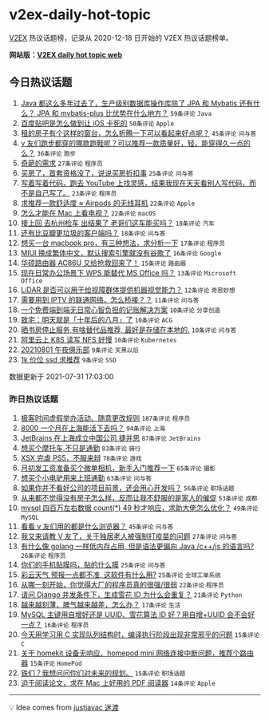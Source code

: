 # v2ex-daily-hot-topic

[V2EX](https://www.v2ex.com/) 热议话题榜，记录从 2020-12-18 日开始的 V2EX 热议话题榜单。

**网站版：[V2EX daily hot topic web](https://boojack.github.io/v2ex-daily-hot-topic-web/)**

## 今日热议话题

<!-- TODAY BEGIN -->

1. [Java 都这么多年过去了，生产级别数据库操作库除了 JPA 和 Mybatis 还有什么？ JPA 和 mybatis-plus 比优势在什么地方？](https://www.v2ex.com/t/792830) `59条评论` `Java`
1. [百度贴吧是怎么做到让 iOS 卡死的](https://www.v2ex.com/t/792836) `50条评论` `Apple`
1. [租的房子有个这样的窗台，怎么折腾一下可以看起来好点呢？](https://www.v2ex.com/t/792843) `45条评论` `问与答`
1. [v 友们跑步都穿的哪款跑鞋呢？可以推荐一款质量好，轻，能穿得久一点的么？](https://www.v2ex.com/t/792833) `36条评论` `跑步`
1. [奇葩的需求](https://www.v2ex.com/t/792876) `27条评论` `程序员`
1. [买房了，首套资格没了，说说买房折扣事](https://www.v2ex.com/t/792874) `25条评论` `问与答`
1. [写着写着代码，跑去 YouTube 上找灵感，结果我现在天天看别人写代码，而不是自己写了。](https://www.v2ex.com/t/792860) `23条评论` `程序员`
1. [求推荐一款舒适度 ≈ Airpods 的无线耳机](https://www.v2ex.com/t/792828) `22条评论` `Apple`
1. [怎么才能在 Mac 上看电视？](https://www.v2ex.com/t/792831) `22条评论` `macOS`
1. [接上回 去杭州检车 出结果了 老哥们这车能买吗？](https://www.v2ex.com/t/792906) `18条评论` `汽车`
1. [还有比豆瓣更垃圾的客户端吗？](https://www.v2ex.com/t/792858) `18条评论` `问与答`
1. [想买一台 macbook pro，有三种想法，求分析一下](https://www.v2ex.com/t/792925) `17条评论` `程序员`
1. [MIUI 换成繁体中文，默认搜索引擎就没有谷歌了](https://www.v2ex.com/t/792825) `16条评论` `Google`
1. [华硕路由器 AC86U 又给抢救回来了！](https://www.v2ex.com/t/792880) `15条评论` `路由器`
1. [现在日常办公场景下 WPS 能替代 MS Office 吗？](https://www.v2ex.com/t/792879) `13条评论` `Microsoft Office`
1. [LiDAR 是否可以用于给视障群体提供机器视觉能力？](https://www.v2ex.com/t/792864) `12条评论` `奇思妙想`
1. [需要用到 IPTV 的联通网络，怎么桥接？？](https://www.v2ex.com/t/792871) `11条评论` `问与答`
1. [一个免费端到端无日常心智负担的记账解决方案](https://www.v2ex.com/t/792877) `10条评论` `分享创造`
1. [致宅：明天就是「十年后的八月」了](https://www.v2ex.com/t/792863) `10条评论` `ACG`
1. [晒书房停止服务,有啥替代品推荐, 最好是存储在本地的.](https://www.v2ex.com/t/792859) `10条评论` `问与答`
1. [阿里云上 K8S 读写 NFS 好慢](https://www.v2ex.com/t/792835) `10条评论` `Kubernetes`
1. [20210801 午夜俱乐部](https://www.v2ex.com/t/792931) `9条评论` `天黑以后`
1. [1k 价位 ssd 求推荐](https://www.v2ex.com/t/792851) `9条评论` `SSD`

数据更新于 2021-07-31 17:03:00

<!-- TODAY END -->

### 昨日热议话题

<!-- YESTERDAY BEGIN -->

1. [极客时间虚假举办活动、随意更改规则](https://www.v2ex.com/t/792714) `187条评论` `程序员`
1. [8000 一个月在上海能活下去吗？](https://www.v2ex.com/t/792633) `94条评论` `上海`
1. [JetBrains 在上海成立中国公司 捷并思](https://www.v2ex.com/t/792621) `87条评论` `JetBrains`
1. [想买个摩托车,不只是通勤](https://www.v2ex.com/t/792665) `83条评论` `骑行`
1. [XSX 完虐 PS5，不服来辩](https://www.v2ex.com/t/792661) `78条评论` `游戏`
1. [月初发工资准备买个微单相机，新手入门推荐一下](https://www.v2ex.com/t/792696) `65条评论` `摄影`
1. [想买个小电驴用来上班通勤](https://www.v2ex.com/t/792600) `63条评论` `问与答`
1. [如果你并不看好公司的项目前景，还会用心开发吗？](https://www.v2ex.com/t/792611) `56条评论` `职场话题`
1. [从来都不觉得没有房子怎么样，反而让我不舒服的是家人的催促](https://www.v2ex.com/t/792614) `53条评论` `成都`
1. [mysql 四百万左右数据 count(*) 49 秒才响应，求助大佬怎么优化？](https://www.v2ex.com/t/792656) `49条评论` `MySQL`
1. [看看 v 友们用的都是什么浏览器？](https://www.v2ex.com/t/792756) `45条评论` `问与答`
1. [我又来请教 V 友了，关于独居老人被强制打疫苗的问题](https://www.v2ex.com/t/792674) `27条评论` `问与答`
1. [有什么像 golang 一样低内存占用, 但是语法更偏向 Java /c++/js 的语言吗?](https://www.v2ex.com/t/792668) `26条评论` `程序员`
1. [你们的手机贴膜吗，贴的什么膜](https://www.v2ex.com/t/792770) `25条评论` `问与答`
1. [彩云天气 预报一点都不准, 这软件有什么用?](https://www.v2ex.com/t/792669) `25条评论` `全球工单系统`
1. [从哪一刻开始，你觉得大厂的程序员真的很强/很弱](https://www.v2ex.com/t/792626) `22条评论` `程序员`
1. [请问 Django 并发条件下，生成雪花 ID 为什么会重复？](https://www.v2ex.com/t/792678) `21条评论` `Python`
1. [越来越刻薄，脾气越来越差，怎么办？](https://www.v2ex.com/t/792808) `17条评论` `生活`
1. [MySQL 主键用自增好还是 UUID、雪花算法 ID 好？用自增+UUID 会不会好一点？](https://www.v2ex.com/t/792708) `16条评论` `程序员`
1. [今天用学习用 C 实现队列结构时，编译执行阶段出现非常邪乎的问题](https://www.v2ex.com/t/792765) `15条评论` `C`
1. [关于 homekit 设备无响应、homepod mini 网络连接中断问题，推荐个路由器](https://www.v2ex.com/t/792755) `15条评论` `HomePod`
1. [铁们？我想问问你们对未来的规划。](https://www.v2ex.com/t/792725) `15条评论` `职场话题`
1. [迫于阅读论文，求在 Mac 上好用的 PDF 阅读器](https://www.v2ex.com/t/792732) `14条评论` `Apple`

<!-- YESTERDAY END -->

---

💡 Idea comes from [justjavac 迷渡](https://github.com/justjavac/)
